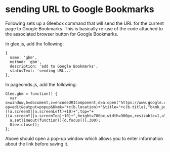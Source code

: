 # sending URL to Google Bookmarks

Following sets up a Gleebox command that will send the URL for the current page to Google Bookmarks.  This is basically re-use of the code attached to the associated browser button for Google Bookmarks.

In glee.js, add the following:

    {
      name: 'gbm',
      method: 'gbm',
      description: 'add to Google Bookmarks',
      statusText: 'sending URL...'
    },

In pagecmds.js, add the following:

    Glee.gbm = function() {
      var a=window,b=document,c=encodeURIComponent,d=a.open("https://www.google.com/bookmarks/mark?op=edit&output=popup&bkmk="+c(b.location)+"&title="+c(b.title),"bkmk_popup","left="+((a.screenX||a.screenLeft)+10)+",top="+((a.screenY||a.screenTop)+10)+",height=700px,width=900px,resizable=1,alwaysRaised=1");
      a.setTimeout(function(){d.focus()},300);
      Glee.close();
    };

Above should open a pop-up window which allows you to enter information about the link before saving it.
